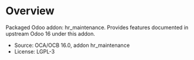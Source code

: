 # Overview

Packaged Odoo addon: hr_maintenance. Provides features documented in upstream Odoo 16 under this addon.

- Source: OCA/OCB 16.0, addon hr_maintenance
- License: LGPL-3
